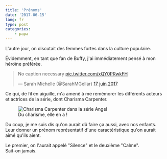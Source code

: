```yaml
---
title: 'Prénoms'
date: '2017-06-15'
lang: fr
type: post
categories:
    - papa
---
```


L'autre jour, on discutait des femmes fortes dans la culture populaire.

<!-- more -->

Évidemment, en tant que fan de Buffy, j'ai immédiatement pensé à mon héroïne préférée.

<blockquote class="twitter-tweet" data-lang="fr"><p lang="en" dir="ltr">No caption necessary <a href="https://t.co/xQY0PRwkFH">pic.twitter.com/xQY0PRwkFH</a></p>&mdash; Sarah Michelle (@SarahMGellar) <a href="https://twitter.com/SarahMGellar/status/876222098443689984">17 juin 2017</a></blockquote>
<script async src="//platform.twitter.com/widgets.js" charset="utf-8"></script>

Ce qui, de fil en aiguille, m'a amené à me remémorer les différents acteurs et actrices de la série, dont Charisma Carpenter.

<figure>
  <img src="{{ page.url }}vision-girl.gif" alt="Charisma Carpenter dans la série Angel"/>
  <figcaption>Du charisme, elle en a !</figcaption>
</figure>

Du coup, je me suis dis qu'on aurait dû faire ça aussi, avec nos enfants. Leur donner un prénom représentatif d'une caractéristique qu'on aurait aimé qu'ils aient.

Le premier, on l'aurait appelé "Silence" et le deuxième "Calme".  
Sait-on jamais.